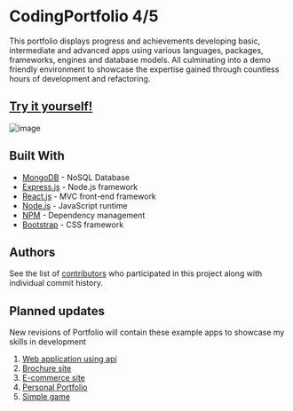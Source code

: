 # CodingPortfolio 4/5

 This portfolio displays progress and achievements developing basic, intermediate and advanced apps using various languages, packages, frameworks, engines and database models. All culminating into a demo friendly environment to showcase the expertise gained through countless hours of development and refactoring.

## [Try it yourself!](https://fkarticuno.github.io/CodingPortfolio/) 

![image](https://fkarticuno.github.io/CodingPortfolio/Assets/Images/09.png)

## Built With

* [MongoDB](https://www.mongodb.com/) - NoSQL Database
* [Express.js](https://expressjs.com/) - Node.js framework
* [React.js](https://reactjs.org/) - MVC front-end framework 
* [Node.js](https://nodejs.org/en/) - JavaScript runtime
* [NPM](https://www.npmjs.com/) - Dependency management
* [Bootstrap](https://getbootstrap.com/docs/4.4/getting-started/introduction/) - CSS framework

## Authors

See the list of [contributors](https://github.com/fkarticuno/CodingPortfolio/graphs/contributors) who participated in this project along with individual commit history. 

## Planned updates

New revisions of Portfolio will contain these example apps to showcase my skills in development
1. [Web application using api](#)
2. [Brochure site](https://github.com/fkarticuno/ChipsRestaurant)
3. [E-commerce site](https://github.com/fkarticuno/e-commerce)
4. [Personal Portfolio](https://github.com/fkarticuno/CodingPortfolio)
5. [Simple game](#)
